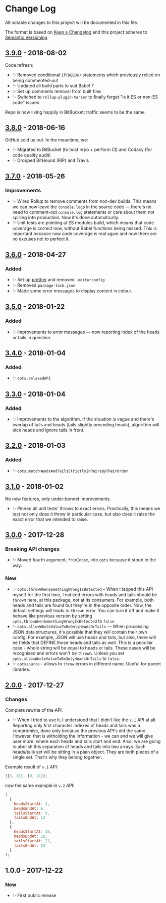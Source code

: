 # Change Log

All notable changes to this project will be documented in this file.

The format is based on [Keep a Changelog](http://keepachangelog.com/)
and this project adheres to [Semantic Versioning](http://semver.org/).

## [3.9.0] - 2018-08-02

Code refresh:

- ✨ Removed conditional `if(DEBUG)` statements which previously relied on being commented-out
- ✨ Updated all build parts to suit Babel 7
- ✨ Set up comments removal from built files
- ✨ Switched to `rollup-plugin-terser` to finally forget "is it ES or non-ES code" issues

Repo is now living happily in BitBucket; traffic seems to be the same

## [3.8.0] - 2018-06-16

GitHub sold us out. In the meantime, we:

- ✨ Migrated to BitBucket (to host repo + perform CI) and Codacy (for code quality audit)
- ✨ Dropped BitHound (RIP) and Travis

## [3.7.0] - 2018-05-26

### Improvements

- ✨ Wired Rollup to remove comments from non-dev builds. This means we can now leave the `console.log`s in the source code — there's no need to comment-out `console.log` statements or care about them not spilling into production. Now it's done automatically.
- ✨ Unit tests are pointing at ES modules build, which means that code coverage is correct now, without Babel functions being missed. This is important because now code coverage is real again and now there are no excuses not to perfect it.

## [3.6.0] - 2018-04-27

### Added

- ✨ Set up [prettier](https://prettier.io) and removed `.editorconfig`
- ✨ Removed `package-lock.json`
- ✨ Made some error messages to display content in colour.

## [3.5.0] - 2018-01-22

### Added

- ✨ Improvements to error messages — now reporting index of the heads or tails in question.

## [3.4.0] - 2018-01-04

### Added

- ✨ `opts.relaxedAPI`

## [3.3.0] - 2018-01-04

### Added

- ✨ Improvements to the algorithm. If the situation is vague and there's overlap of tails and heads (tails slightly preceding heads), algorithm will pick heads and ignore tails in front.

## [3.2.0] - 2018-01-03

### Added

- ✨ `opts.matchHeadsAndTailsStrictlyInPairsByTheirOrder`

## [3.1.0] - 2018-01-02

No new features, only under-bonnet improvements.

- ✨ Pinned all unit tests' throws to exact errors. Practically, this means we test not only does it throw in particular case, but also does it raise the exact error that we intended to raise.

## [3.0.0] - 2017-12-28

### Breaking API changes

- ✨ Moved fourth argument, `fromIndex`, into `opts` because it stood in the way.

### New

- ✨ `opts.throwWhenSomethingWrongIsDetected` – When I tapped this API myself for the first time, I noticed errors with heads and tails should be `throw`n here, at this package, not at its consumers. For example, both heads and tails are found but they're in the opposite order. Now, the default settings will leads to `throw`n error. You can turn it off and make it behave like previous version by setting `opts.throwWhenSomethingWrongIsDetected` to `false`
- ✨ `opts.allowWholeValueToBeOnlyHeadsOrTails` — When processing JSON data structures, it's possible that they will contain their own config. For example, JSON will use heads and tails, but also, there will be fields that DEFINE those heads and tails as well. This is a peculiar case - whole string will be equal to heads or tails. These cases will be recognised and errors won't be `throw`n. Unless you set `opts.allowWholeValueToBeOnlyHeadsOrTails` to `false`.
- ✨ `optssource` - allows to `throw` errors in different name. Useful for parent libraries.

## [2.0.0] - 2017-12-27

### Changes

Complete rewrite of the API.

- ✨ When I tried to use it, I understood that I didn't like the `v.1` API at all. Reporting only first character indexes of heads and tails was a compromise, done only because the previous API's did the same. However, that is witholding the information - we can and we will give user more: where each heads and tails start and end. Also, we are going to abolish this separation of heads and tails into two arrays. Each heads/tails set will be sitting in a plain object. They are both pieces of a single set. That's why they belong together.

Example result of `v.1` API:

```js
[[3, 15], [9, 21]];
```

now the same example in `v.2` API:

```js
[
  {
    headsStartAt: 3,
    headsEndAt: 6,
    tailsStartAt: 9,
    tailsEndAt: 12
  },
  {
    headsStartAt: 15,
    headsEndAt: 18,
    tailsStartAt: 21,
    tailsEndAt: 24
  }
];
```

## 1.0.0 - 2017-12-22

### New

- ✨ First public release

[2.0.0]: https://bitbucket.org/codsen/string-find-heads-tails/branches/compare/v2.0.0%0Dv1.0.1#diff
[3.0.0]: https://bitbucket.org/codsen/string-find-heads-tails/branches/compare/v3.0.0%0Dv2.0.0#diff
[3.1.0]: https://bitbucket.org/codsen/string-find-heads-tails/branches/compare/v3.1.0%0Dv3.0.0#diff
[3.2.0]: https://bitbucket.org/codsen/string-find-heads-tails/branches/compare/v3.2.0%0Dv3.1.0#diff
[3.3.0]: https://bitbucket.org/codsen/string-find-heads-tails/branches/compare/v3.3.0%0Dv3.2.0#diff
[3.4.0]: https://bitbucket.org/codsen/string-find-heads-tails/branches/compare/v3.4.0%0Dv3.3.0#diff
[3.5.0]: https://bitbucket.org/codsen/string-find-heads-tails/branches/compare/v3.5.0%0Dv3.4.2#diff
[3.6.0]: https://bitbucket.org/codsen/string-find-heads-tails/branches/compare/v3.6.0%0Dv3.5.7#diff
[3.7.0]: https://bitbucket.org/codsen/string-find-heads-tails/branches/compare/v3.7.0%0Dv3.6.0#diff
[3.8.0]: https://bitbucket.org/codsen/string-find-heads-tails/branches/compare/v3.8.0%0Dv3.7.0#diff
[3.9.0]: https://bitbucket.org/codsen/string-find-heads-tails/branches/compare/v3.9.0%0Dv3.8.3#diff
